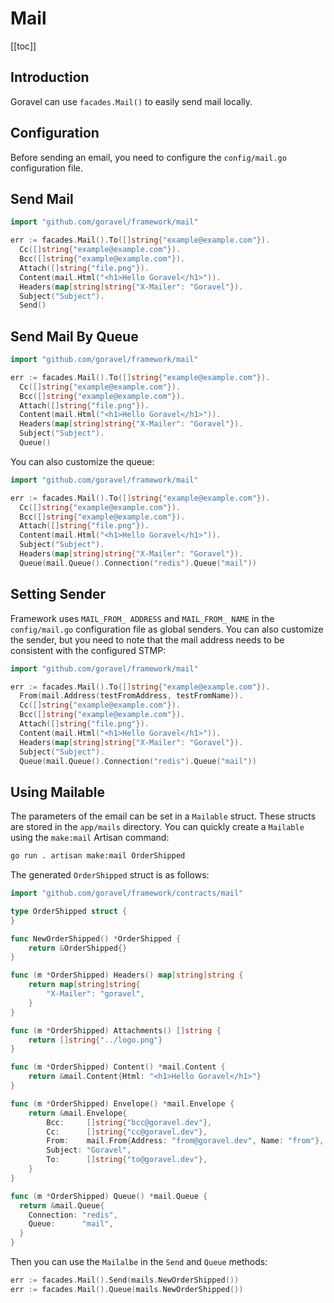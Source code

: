 # Mail

[[toc]]

## Introduction

Goravel can use `facades.Mail()` to easily send mail locally.

## Configuration

Before sending an email, you need to configure the `config/mail.go` configuration file.

## Send Mail

```go
import "github.com/goravel/framework/mail"

err := facades.Mail().To([]string{"example@example.com"}).
  Cc([]string{"example@example.com"}).
  Bcc([]string{"example@example.com"}).
  Attach([]string{"file.png"}).
  Content(mail.Html("<h1>Hello Goravel</h1>")).
  Headers(map[string]string{"X-Mailer": "Goravel"}).
  Subject("Subject").
  Send()
```

## Send Mail By Queue

```go
import "github.com/goravel/framework/mail"

err := facades.Mail().To([]string{"example@example.com"}).
  Cc([]string{"example@example.com"}).
  Bcc([]string{"example@example.com"}).
  Attach([]string{"file.png"}).
  Content(mail.Html("<h1>Hello Goravel</h1>")).
  Headers(map[string]string{"X-Mailer": "Goravel"}).
  Subject("Subject").
  Queue()
```

You can also customize the queue:

```go
import "github.com/goravel/framework/mail"

err := facades.Mail().To([]string{"example@example.com"}).
  Cc([]string{"example@example.com"}).
  Bcc([]string{"example@example.com"}).
  Attach([]string{"file.png"}).
  Content(mail.Html("<h1>Hello Goravel</h1>")).
  Subject("Subject").
  Headers(map[string]string{"X-Mailer": "Goravel"}).
  Queue(mail.Queue().Connection("redis").Queue("mail"))
```

## Setting Sender

Framework uses `MAIL_FROM_ ADDRESS` and `MAIL_FROM_ NAME` in the `config/mail.go` configuration file as global senders. You can also customize the sender, but you need to note that the mail address needs to be consistent with the configured STMP:

```go
import "github.com/goravel/framework/mail"

err := facades.Mail().To([]string{"example@example.com"}).
  From(mail.Address(testFromAddress, testFromName)).
  Cc([]string{"example@example.com"}).
  Bcc([]string{"example@example.com"}).
  Attach([]string{"file.png"}).
  Content(mail.Html("<h1>Hello Goravel</h1>")).
  Headers(map[string]string{"X-Mailer": "Goravel"}).
  Subject("Subject").
  Queue(mail.Queue().Connection("redis").Queue("mail"))
```

## Using Mailable

The parameters of the email can be set in a `Mailable` struct. These structs are stored in the `app/mails` directory. You can quickly create a `Mailable` using the `make:mail` Artisan command:

```bash
go run . artisan make:mail OrderShipped
```

The generated `OrderShipped` struct is as follows:

```go
import "github.com/goravel/framework/contracts/mail"

type OrderShipped struct {
}

func NewOrderShipped() *OrderShipped {
	return &OrderShipped{}
}

func (m *OrderShipped) Headers() map[string]string {
	return map[string]string{
		"X-Mailer": "goravel",
	}
}

func (m *OrderShipped) Attachments() []string {
	return []string{"../logo.png"}
}

func (m *OrderShipped) Content() *mail.Content {
	return &mail.Content{Html: "<h1>Hello Goravel</h1>"}
}

func (m *OrderShipped) Envelope() *mail.Envelope {
	return &mail.Envelope{
		Bcc:     []string{"bcc@goravel.dev"},
		Cc:      []string{"cc@goravel.dev"},
		From:    mail.From{Address: "from@goravel.dev", Name: "from"},
		Subject: "Goravel",
		To:      []string{"to@goravel.dev"},
	}
}

func (m *OrderShipped) Queue() *mail.Queue {
  return &mail.Queue{
    Connection: "redis",
    Queue:      "mail",
  }
}
```

Then you can use the `Mailalbe` in the `Send` and `Queue` methods:

```go
err := facades.Mail().Send(mails.NewOrderShipped())
err := facades.Mail().Queue(mails.NewOrderShipped())
```


